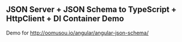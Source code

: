 ﻿## JSON Server + JSON Schema to TypeScript + HttpClient + DI Container Demo

Demo for http://oomusou.io/angular/angular-json-schema/

